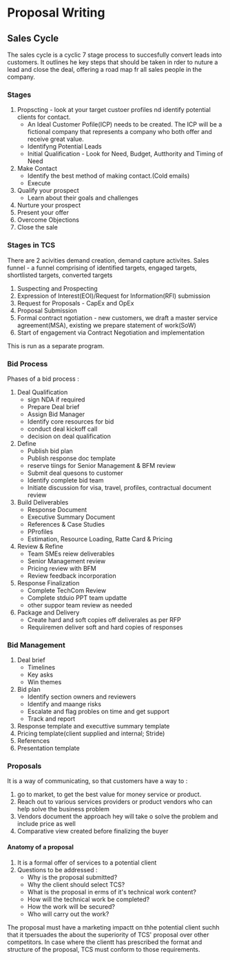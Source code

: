 # Proposal Writing

## Sales Cycle

The sales cycle is a cyclic 7 stage process to succesfully convert leads into customers. It outlines he key steps that should be taken in rder to nuture a lead and close the deal, offering a road map fr all sales people in the company.

### Stages

1. Propscting - look at your target custoer profiles nd identify potential clients for contact.
    - An Ideal Customer Pofile(ICP) needs to be created. The ICP will be a fictional company that represents a company who both offer and receive great value.
    - Identifyng Potential Leads
    - Initial Qualification - Look for Need, Budget, Autthority and Timing of Need 
2. Make Contact
    - Identify the best method of making contact.(Cold emails)
    - Execute
3. Qualify your prospect
    - Learn about their goals and challenges
4. Nurture your prospect
5. Present your offer
6. Overcome Objections
7. Close the sale

### Stages in TCS

There are 2 acivities demand creation, demand capture activites.
Sales funnel - a funnel comprising of identified targets, engaged targets, shortlisted targets, converted targets

1. Suspecting and Prospecting
2. Expression of Interest(EOI)/Request for Information(RFI) submission
3. Request for Proposals - CapEx and OpEx
4. Proposal Submission
5. Formal contract ngotiation - new customers, we draft a master service agreement(MSA), existing we prepare statement of work(SoW)
6. Start of engagement via Contract Negotiation and implementation

This is run as a separate program.

### Bid Process

Phases of a bid process :

1. Deal Qualification
    - sign NDA if required
    - Prepare Deal brief
    - Assign Bid Manager
    - Identify core resources for bid
    - conduct deal kickoff call
    - decision on deal qualification
2. Define
    - Publish bid plan
    - Publish response doc template
    - reserve tiings for Senior Management & BFM review
    - Submit deal quesons to customer
    - Identify complete bid team
    - Initiate discussion for visa, travel, profiles, contractual document review
3. Build Deliverables
    - Response Document
    - Executive Summary Document
    - References & Case Studies
    - PProfiles
    - Estimation, Resource Loading, Ratte Card & Pricing
4. Review & Refine
    - Team SMEs reiew deliverables
    - Senior Management review
    - Pricing review with BFM
    - Review feedback incorporation
5. Response Finalization
    - Complete TechCom Review
    - Complete stduio PPT team updatte
    - other suppor team review as needed
6. Package and Delivery
    - Create hard and soft copies off deliverales as per RFP
    - Requiiremen deliver soft and hard copies of responses

### Bid Management

1. Deal brief
    - Timelines
    - Key asks
    - Win themes
2. Bid plan
    - Identify section owners and reviewers
    - Identify and maange risks
    - Escalate and flag probles on time and get support
    - Track and report
3. Response template and executtive summary template
4. Pricing template(client supplied and internal; Stride)
5. References
6. Presentation template

### Proposals

It is a way of communicating, so that customers have a way to :

1. go to market, to get the best value for money service or product.
2. Reach out to various services providers or product vendors who can help solve the business problem
3. Vendors document the approach hey will take o solve the problem and include price as well
4. Comparative view created before finalizing the buyer

#### Anatomy of a proposal

1. It is a formal offer of services to a potential client
2. Questions to be addressed :
    - Why is the proposal submitted?
    - Why the client should select TCS?
    - What is the proposal in erms of it's technical work content?
    - How will the technical work be completed?
    - How the work will be secured?
    - Who will carry out the work?

The proposal must have a marketing impactt on thhe potential client suchh that it tpersuades the about the superiority of TCS' proposal over other competitors. In case where the clientt has prescribed the format and structure of the proposal, TCS must conform to those requirements.

